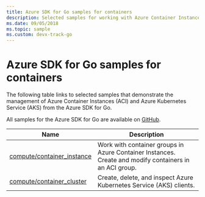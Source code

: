 ```yaml
---
title: Azure SDK for Go samples for containers 
description: Selected samples for working with Azure Container Instances and Azure Kubernetes Service from the Azure SDK for Go.
ms.date: 09/05/2018
ms.topic: sample
ms.custom: devx-track-go
---
```


# Azure SDK for Go samples for containers

The following table links to selected samples that demonstrate the management of Azure Container Instances (ACI) and Azure Kubernetes Service (AKS) from the Azure SDK for Go.

All samples for the Azure SDK for Go are available on [GitHub](https://github.com/Azure-Samples/azure-sdk-for-go-samples).

| Name | Description |
|------|-------------|
| [compute/container_instance](https://github.com/Azure-Samples/azure-sdk-for-go-samples/blob/master/compute/container_instance.go) | Work with container groups in Azure Container Instances. Create and modify containers in an ACI group. |
| [compute/container_cluster](https://github.com/Azure-Samples/azure-sdk-for-go-samples/blob/master/compute/container_cluster.go) | Create, delete, and inspect Azure Kubernetes Service (AKS) clients. |

